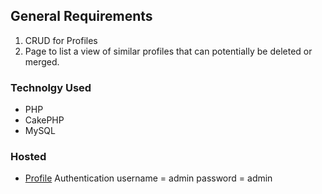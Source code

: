 ## General Requirements

1. CRUD for Profiles
2. Page to list a view of similar profiles that can potentially be deleted or merged.

### Technolgy Used
- PHP
- CakePHP 
- MySQL


### Hosted
* [Profile](http://ec2-50-19-187-57.compute-1.amazonaws.com/helpscout/profiles)
 Authentication username = admin password = admin
